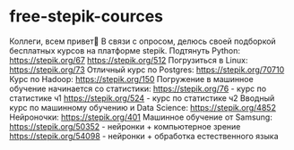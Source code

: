 # free-stepik-cources

Коллеги, всем привет👋
В связи с опросом, делюсь своей подборкой бесплатных курсов на платформе stepik.
Подтянуть Python:
https://stepik.org/67
https://stepik.org/512
Погрузиться в Linux:
https://stepik.org/73
Отличный курс по Postgres:
https://stepik.org/70710
Курс по Hadoop:
https://stepik.org/150
Погружение в машинное обучение начинается со статистики:
https://stepik.org/76 - курс по статистике ч1
https://stepik.org/524 - курс по статистике ч2
Вводный курс по машинному обучению и Data Science:
https://stepik.org/4852
Нейроночки:
https://stepik.org/401
Машинное обучение от Samsung:
https://stepik.org/50352 - нейронки + компьютерное зрение
https://stepik.org/54098 - нейронки + обработка естественного языка
